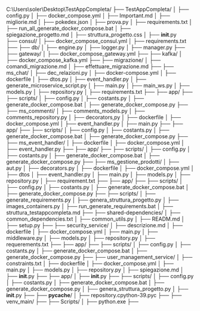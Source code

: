 C:\Users\soler\Desktop\TestAppCompleta/
├── TestAppCompleta/
│   ├── config.py
│   ├── docker_compose.yml
│   ├── Important.md
│   ├── migliorie.md
│   ├── pokedex.json
│   ├── prova.py
│   ├── requirements.txt
│   ├── run_all_generate_docker_compose.bat
│   ├── spiegazione_progetto.md
│   ├── struttura_progetto.css
│   ├── __init__.py     
    ├── consul/
    │   ├── docker_compose_consul.yml
    │   ├── requirements.txt
    ├── 
    ├── db/
    │   ├── engine.py
    │   ├── logger.py
    │   ├── manager.py
    ├── 
    ├── gateway/
    │   ├── docker_compose_gateway.yml
    ├── 
    ├── kafka/
    │   ├── docker_compose_kafka.yml
    ├── 
    ├── migrazione/
    │   ├── comandi_migrazione.md
    │   ├── effettuare_migrazione.md
    ├── 
    ├── ms_chat/
    │   ├── dec_relazioni.py
    │   ├── docker-compose.yml
    │   ├── dockerfile
    │   ├── dtos.py
    │   ├── event_handler.py
    │   ├── generate_microservice_script.py
    │   ├── main.py
    │   ├── main_ws.py
    │   ├── models.py
    │   ├── repository.py
    │   ├── requirements.txt
    ├── 
        ├── app/
        ├── 
        ├── scripts/
        │   ├── config.py
        │   ├── costants.py
        │   ├── generate_docker_compose.bat
        │   ├── generate_docker_compose.py
        ├── 
    ├── ms_commenti/
    │   ├── comments_models.py
    │   ├── comments_repository.py
    │   ├── decorators,py
    │   ├── dockerfile
    │   ├── docker_compose.yml
    │   ├── event_handler.py
    │   ├── main.py
    ├── 
        ├── app/
        ├── 
        ├── scripts/
        │   ├── config.py
        │   ├── costants.py
        │   ├── generate_docker_compose.bat
        │   ├── generate_docker_compose.py
        ├── 
    ├── ms_event_handler/
    │   ├── dockerfile
    │   ├── docker_compose.yml
    │   ├── event_handler.py
    ├── 
        ├── app/
        ├── 
        ├── scripts/
        │   ├── config.py
        │   ├── costants.py
        │   ├── generate_docker_compose.bat
        │   ├── generate_docker_compose.py
        ├── 
    ├── ms_gestione_prodotti/
    │   ├── aut.py
    │   ├── decorators.py
    │   ├── dockerfile
    │   ├── docker_compose.yml
    │   ├── dtos
    │   ├── event_handler.py
    │   ├── main.py
    │   ├── models.py
    │   ├── repository.py
    │   ├── requirement.txt
    ├── 
        ├── app/
        ├── 
        ├── scripts/
        │   ├── config.py
        │   ├── costants.py
        │   ├── generate_docker_compose.bat
        │   ├── generate_docker_compose.py
        ├── 
    ├── scripts/
    │   ├── generate_requirements.py
    │   ├── genera_struttura_progetto.py
    │   ├── images_containers.py
    │   ├── run_generate_requirements.bat
    │   ├── struttura_testappcompleta.md
    ├── 
        ├── shared-dependencies/
        │   ├── common_dependencies.txt
        │   ├── common_utils.py
        │   ├── READM.md
        │   ├── setup.py
        ├── 
    ├── security_service/
    │   ├── descrizione.md
    │   ├── dockerfile
    │   ├── docker_compose.yml
    │   ├── main.py
    │   ├── middleware.py
    │   ├── models.py
    │   ├── repository.py
    │   ├── requerements.txt
    ├── 
        ├── app/
        ├── 
        ├── scripts/
        │   ├── config.py
        │   ├── costants.py
        │   ├── generate_docker_compose.bat
        │   ├── generate_docker_compose.py
        ├── 
    ├── user_management_service/
    │   ├── constraints.txt
    │   ├── dockerfile
    │   ├── docker_compose.yml
    │   ├── main.py
    │   ├── models.py
    │   ├── repository.py
    │   ├── spiegazione.md
    │   ├── __init__.py
    ├── 
        ├── app/
        │   ├── __init__.py
        ├── 
        ├── scripts/
        │   ├── config.py
        │   ├── costants.py
        │   ├── generate_docker_compose.bat
        │   ├── generate_docker_compose.py
        │   ├── genera_struttura_progetto.py
        │   ├── __init__.py
        ├── 
        ├── __pycache__/
        │   ├── repository.cpython-39.pyc
        ├── 
    ├── venv_main/
    ├── 
        ├── Scripts/
        │   ├── python.exe
        ├── 
